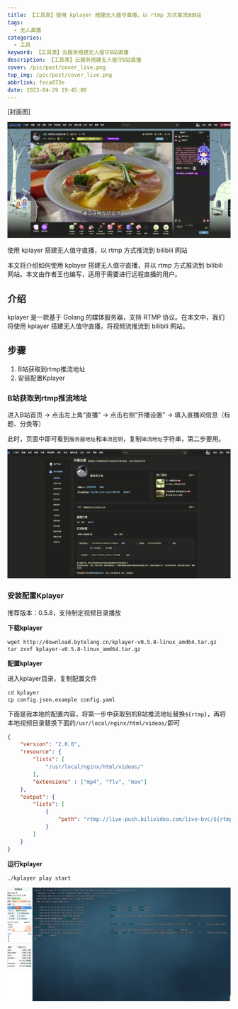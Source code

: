 ```yaml
---
title: 【工具类】使用 kplayer 搭建无人值守直播，以 rtmp 方式推流到B站
tags:
  - 无人直播
categories:
  - 工具
keyword: 【工具类】云服务搭建无人值守B站直播
description: 【工具类】云服务搭建无人值守B站直播
cover: /pic/post/cover_live.png
top_img: /pic/post/cover_live.png
abbrlink: feca073e
date: 2023-04-29 19:45:00
---
```


[封面图]

![封面图](../pic/post/cover_live.png)

使用 kplayer 搭建无人值守直播，以 rtmp 方式推流到 bilibili 网站

本文将介绍如何使用 kplayer 搭建无人值守直播，并以 rtmp 方式推流到 bilibili 网站。本文由作者王也编写，适用于需要进行远程直播的用户。

## 介绍

kplayer 是一款基于 Golang 的媒体服务器，支持 RTMP 协议。在本文中，我们将使用 kplayer 搭建无人值守直播，将视频流推流到 bilibili 网站。

## 步骤

1. B站获取到rtmp推流地址
2. 安装配置Kplayer


### B站获取到rtmp推流地址

进入B站首页 -> 点击左上角“直播” -> 点击右侧“开播设置” -> 填入直播间信息（标题、分类等）

此时，页面中即可看到`服务器地址`和`串流密钥`，复制`串流地址`字符串，第二步要用。

![kplayer](../pic/post/live_bilibili.png)

### 安装配置Kplayer

推荐版本：0.5.8，支持制定视频目录播放

**下载kplayer**

```
wget http://download.bytelang.cn/kplayer-v0.5.8-linux_amd64.tar.gz
tar zxvf kplayer-v0.5.8-linux_amd64.tar.gz
```

**配置kplayer**

进入kplayer目录，复制配置文件

```
cd kplayer
cp config.json.example config.yaml
```

下面是我本地的配置内容，将第一步中获取到的B站推流地址替换`${rtmp}`，再将本地视频目录替换下面的`/usr/local/nginx/html/videos/`即可

```json
{
    "version": "2.0.0",
    "resource": {
        "lists": [
            "/usr/local/nginx/html/videos/"
        ],
        "extensions" : ["mp4", "flv", "mov"]
    },
    "output": {
        "lists": [
            {
                "path": "rtmp://live-push.bilivideo.com/live-bvc/${rtmp};"
            }
        ]
    }
}
```

**运行kplayer**

```
./kplayer play start
```


![kplayer](../pic/post/liver_kplayer.png)